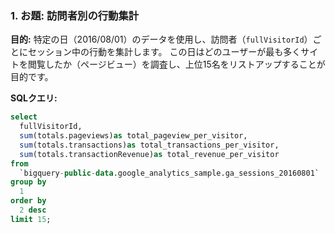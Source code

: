 ### 1. お題: 訪問者別の行動集計

**目的:**
特定の日（2016/08/01）のデータを使用し、訪問者（`fullVisitorId`）ごとにセッション中の行動を集計します。
この日はどのユーザーが最も多くサイトを閲覧したか（ページビュー）を調査し、上位15名をリストアップすることが目的です。

**SQLクエリ:**
```sql
select
  fullVisitorId,
  sum(totals.pageviews)as total_pageview_per_visitor,
  sum(totals.transactions)as total_transactions_per_visitor,
  sum(totals.transactionRevenue)as total_revenue_per_visitor
from
  `bigquery-public-data.google_analytics_sample.ga_sessions_20160801`
group by
  1
order by
  2 desc
limit 15;
